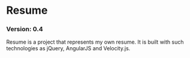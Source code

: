 # Resume
### Version: 0.4
Resume is a project that represents my own resume. It is built with such technologies as jQuery, AngularJS and Velocity.js.
